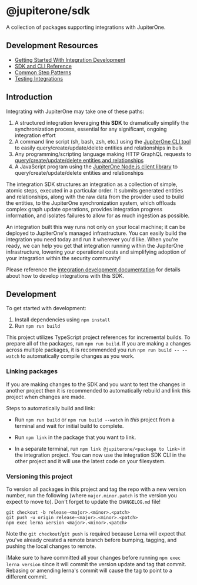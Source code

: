 # @jupiterone/sdk

A collection of packages supporting integrations with JupiterOne.

## Development Resources

- [Getting Started With Integration Development](docs/integrations/development_guide.md)
- [SDK and CLI Reference](docs/integrations/development.md)
- [Common Step Patterns](docs/integrations/step-patterns.md)
- [Testing Integrations](docs/integrations/testing.md)

## Introduction

Integrating with JupiterOne may take one of these paths:

1. A structured integration leveraging **this SDK** to dramatically simplify the
   synchronization process, essential for any significant, ongoing integration
   effort
1. A command line script (sh, bash, zsh, etc.) using the [JupiterOne CLI
   tool][2] to easily query/create/update/delete entities and relationships in
   bulk
1. Any programming/scripting language making HTTP GraphQL requests to
   [query/create/update/delete entities and relationships][1]
1. A JavaScript program using the [JupiterOne Node.js client library][2] to
   query/create/update/delete entities and relationships

The integration SDK structures an integration as a collection of simple, atomic
steps, executed in a particular order. It submits generated entities and
relationships, along with the raw data from the provider used to build the
entities, to the JupiterOne synchronization system, which offloads complex graph
update operations, provides integration progress information, and isolates
failures to allow for as much ingestion as possible.

An integration built this way runs not only on your local machine; it can be
deployed to JupiterOne's managed infrastructure. You can easily build the
integration you need today and run it wherever you'd like. When you're ready, we
can help you get that integration running within the JupiterOne infrastructure,
lowering your operational costs and simplifying adoption of your integration
within the security community!

Please reference the
[integration development documentation](docs/integrations/development.md) for
details about how to develop integrations with this SDK.

## Development

To get started with development:

1. Install dependencies using `npm install`
1. Run `npm run build`

This project utilizes TypeScript project references for incremental builds. To
prepare all of the packages, run `npm run build`. If you are making a changes
across multiple packages, it is recommended you run `npm run build -- --watch`
to automatically compile changes as you work.

### Linking packages

If you are making changes to the SDK and you want to test the changes in another
project then it is recommended to automatically rebuild and link this project
when changes are made.

Steps to automatically build and link:

- Run `npm run build` or `npm run build --watch` in _this_ project from a
  terminal and wait for initial build to complete.

- Run `npm link` in the package that you want to link.

- In a separate terminal, run `npm link @jupiterone/<package to link>` in the
  integration project. You can now use the integration SDK CLI in the other
  project and it will use the latest code on your filesystem.

### Versioning this project

To version all packages in this project and tag the repo with a new version
number, run the following (where `major.minor.patch` is the version you expect
to move to). Don't forget to update the `CHANGELOG.md` file!

```shell
git checkout -b release-<major>.<minor>.<patch>
git push -u origin release-<major>.<minor>.<patch>
npm exec lerna version <major>.<minor>.<patch>
```

Note the `git checkout`/`git push` is required because Lerna will expect that
you've already created a remote branch before bumping, tagging, and pushing the
local changes to remote.

❕Make sure to have committed all your changes before running
`npm exec lerna version` since it will commit the version update and tag that
commit. Rebasing or amending lerna's commit will cause the tag to point to a
different commit.

[1]:
  https://support.jupiterone.io/hc/en-us/articles/360022722094-JupiterOne-Platform-API
[2]: https://github.com/JupiterOne/jupiterone-client-nodejs
